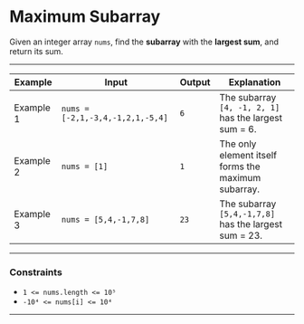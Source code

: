 # Maximum Subarray

Given an integer array `nums`, find the **subarray** with the **largest sum**, and return its sum.

---

| Example   | Input                            | Output | Explanation                                           |
| --------- | -------------------------------- | ------ | ----------------------------------------------------- |
| Example 1 | `nums = [-2,1,-3,4,-1,2,1,-5,4]` | `6`    | The subarray `[4, -1, 2, 1]` has the largest sum = 6. |
| Example 2 | `nums = [1]`                     | `1`    | The only element itself forms the maximum subarray.   |
| Example 3 | `nums = [5,4,-1,7,8]`            | `23`   | The subarray `[5,4,-1,7,8]` has the largest sum = 23. |

---

### Constraints

- `1 <= nums.length <= 10⁵`
- `-10⁴ <= nums[i] <= 10⁴`

---
